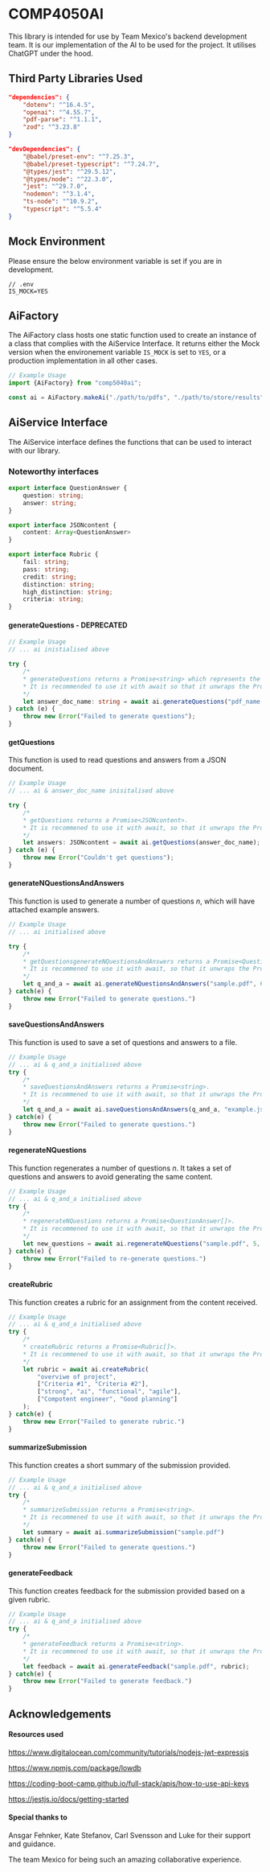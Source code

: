# COMP4050AI
This library is intended for use by Team Mexico's backend development team. It is our implementation of the AI to be used for the project. It utilises ChatGPT under the hood.

## Third Party Libraries Used
```json
"dependencies": {
    "dotenv": "^16.4.5",
    "openai": "^4.55.7",
    "pdf-parse": "^1.1.1",
    "zod": "^3.23.8"
}

"devDependencies": {
    "@babel/preset-env": "^7.25.3",
    "@babel/preset-typescript": "^7.24.7",
    "@types/jest": "^29.5.12",
    "@types/node": "^22.3.0",
    "jest": "^29.7.0",
    "nodemon": "^3.1.4",
    "ts-node": "^10.9.2",
    "typescript": "^5.5.4"
}
```

## Mock Environment
Please ensure the below environment variable is set if you are in development.
```
// .env
IS_MOCK=YES
```

## AiFactory
The AiFactory class hosts one static function used to create an instance of a class that complies with the AiService Interface. It returns either the Mock version when the environement variable `IS_MOCK` is set to `YES`, or a production implementation in all other cases.

```typescript
// Example Usage
import {AiFactory} from "comp5040ai";

const ai = AiFactory.makeAi("./path/to/pdfs", "./path/to/store/results", "open_ai_api_key");
```

## AiService Interface
The AiService interface defines the functions that can be used to interact with our library.

### Noteworthy interfaces
```typescript
export interface QuestionAnswer {
    question: string;
    answer: string;
}

export interface JSONcontent {
    content: Array<QuestionAnswer>
}

export interface Rubric {
    fail: string;
    pass: string;
    credit: string;
    distinction: string;
    high_distinction: string;
    criteria: string;
}
```

#### generateQuestions - DEPRECATED
```typescript
// Example Usage
// ... ai inistialised above

try {
    /*
    * generateQuestions returns a Promise<string> which represents the name given to the resulting file.
    * It is recommended to use it with await so that it unwraps the Promise for you.
    */
    let answer_doc_name: string = await ai.generateQuestions("pdf_name.pdf");
} catch (e) {
    throw new Error("Failed to generate questions");
}
```

#### getQuestions
This function is used to read questions and answers from a JSON document.
```typescript
// Example Usage
// ... ai & answer_doc_name inisitalised above

try {
    /*
    * getQuestions returns a Promise<JSONcontent>.
    * It is recommened to use it with await, so that it unwraps the Promise for you.
    */
    let answers: JSONcontent = await ai.getQuestions(answer_doc_name);
} catch (e) {
    throw new Error("Couldn't get questions");
}
```

#### generateNQuestionsAndAnswers
This function is used to generate a number of questions *n*, which will have attached example answers.
```typescript
// Example Usage
// ... ai initialised above

try {
    /*
    * getQuestionsgenerateNQuestionsAndAnswers returns a Promise<QuestionAnswer[]>.
    * It is recommened to use it with await, so that it unwraps the Promise for you.
    */
    let q_and_a = await ai.generateNQuestionsAndAnswers("sample.pdf", 6)
} catch(e) {
    throw new Error("Failed to generate questions.")
}

```

#### saveQuestionsAndAnswers
This function is used to save a set of questions and answers to a file.
```typescript
// Example Usage
// ... ai & q_and_a initialised above
try {
    /*
    * saveQuestionsAndAnswers returns a Promise<string>.
    * It is recommened to use it with await, so that it unwraps the Promise for you.
    */
    let q_and_a = await ai.saveQuestionsAndAnswers(q_and_a, "example.json")
} catch(e) {
    throw new Error("Failed to generate questions.")
}
```

#### regenerateNQuestions
This function regenerates a number of questions *n*. It takes a set of questions and answers to avoid generating the same content.
```typescript
// Example Usage
// ... ai & q_and_a initialised above
try {
    /*
    * regenerateNQuestions returns a Promise<QuestionAnswer[]>.
    * It is recommened to use it with await, so that it unwraps the Promise for you.
    */
    let new_questions = await ai.regenerateNQuestions("sample.pdf", 5, q_and_a);
} catch(e) {
    throw new Error("Failed to re-generate questions.")
}
```

#### createRubric
This function creates a rubric for an assignment from the content received.
```typescript
// Example Usage
// ... ai & q_and_a initialised above
try {
    /*
    * createRubric returns a Promise<Rubric[]>.
    * It is recommened to use it with await, so that it unwraps the Promise for you.
    */
    let rubric = await ai.createRubric(
        "overviwe of project",
        ["Criteria #1", "Criteria #2"],
        ["strong", "ai", "functional", "agile"],
        ["Compotent engineer", "Good planning"]
    );
} catch(e) {
    throw new Error("Failed to generate rubric.")
}
```

#### summarizeSubmission
This function creates a short summary of the submission provided.
```typescript
// Example Usage
// ... ai & q_and_a initialised above
try {
    /*
    * summarizeSubmission returns a Promise<string>.
    * It is recommened to use it with await, so that it unwraps the Promise for you.
    */
    let summary = await ai.summarizeSubmission("sample.pdf")
} catch(e) {
    throw new Error("Failed to generate questions.")
}
```

#### generateFeedback
This function creates feedback for the submission provided based on a given rubric.
```typescript
// Example Usage
// ... ai & q_and_a initialised above
try {
    /*
    * generateFeedback returns a Promise<string>.
    * It is recommened to use it with await, so that it unwraps the Promise for you.
    */
    let feedback = await ai.generateFeedback("sample.pdf", rubric);
} catch(e) {
    throw new Error("Failed to generate feedback.")
}
```

## Acknowledgements

#### Resources used

https://www.digitalocean.com/community/tutorials/nodejs-jwt-expressjs

https://www.npmjs.com/package/lowdb

https://coding-boot-camp.github.io/full-stack/apis/how-to-use-api-keys

https://jestjs.io/docs/getting-started

#### Special thanks to

Ansgar Fehnker, Kate Stefanov, Carl Svensson and Luke for their support and guidance.

The team Mexico for being such an amazing collaborative experience.

